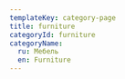 ```yaml
---
templateKey: category-page
title: furniture
categoryId: furniture
categoryName:
  ru: Мебель
  en: Furniture
---
```

